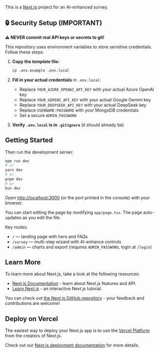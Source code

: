 This is a [Next.js](https://nextjs.org) project for an AI-enhanced survey.

## 🔒 Security Setup (IMPORTANT)

**⚠️ NEVER commit real API keys or secrets to git!**

This repository uses environment variables to store sensitive credentials. Follow these steps:

1. **Copy the template file:**
   ```bash
   cp .env.example .env.local
   ```

2. **Fill in your actual credentials** in `.env.local`:
   - Replace `YOUR_AZURE_OPENAI_API_KEY` with your actual Azure OpenAI key
   - Replace `YOUR_GEMINI_API_KEY` with your actual Google Gemini key
   - Replace `YOUR_DEEPSEEK_API_KEY` with your actual DeepSeek key
   - Replace `USERNAME:PASSWORD` with your MongoDB credentials
   - Set a secure `ADMIN_PASSWORD`

3. **Verify `.env.local` is in `.gitignore`** (it should already be)

## Getting Started

Then run the development server:

```bash
npm run dev
# or
yarn dev
# or
pnpm dev
# or
bun dev
```

Open [http://localhost:3000](http://localhost:3000) (or the port printed in the console) with your browser.

You can start editing the page by modifying `app/page.tsx`. The page auto-updates as you edit the file.

Key routes:

- `/` — landing page with hero and FAQs
- `/survey` — multi-step wizard with AI-enhance controls
- `/admin` — charts and export (requires `ADMIN_PASSWORD`, login at `/login`)

## Learn More

To learn more about Next.js, take a look at the following resources:

- [Next.js Documentation](https://nextjs.org/docs) - learn about Next.js features and API.
- [Learn Next.js](https://nextjs.org/learn) - an interactive Next.js tutorial.

You can check out [the Next.js GitHub repository](https://github.com/vercel/next.js) - your feedback and contributions are welcome!

## Deploy on Vercel

The easiest way to deploy your Next.js app is to use the [Vercel Platform](https://vercel.com/new?utm_medium=default-template&filter=next.js&utm_source=create-next-app&utm_campaign=create-next-app-readme) from the creators of Next.js.

Check out our [Next.js deployment documentation](https://nextjs.org/docs/app/building-your-application/deploying) for more details.
